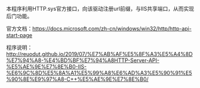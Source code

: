 本程序利用HTTP.sys官方接口，向该驱动注册url前缀，与IIS共享端口，从而实现后门功能。

官方文档：https://docs.microsoft.com/zh-cn/windows/win32/http/http-api-start-page

程序说明：http://reuodut.github.io/2019/07/%E7%AB%AF%E5%8F%A3%E5%A4%8D%E7%94%A8-%E4%BD%BF%E7%94%A8HTTP-Server-API-%E5%AE%9E%E7%8E%B0-IIS-%E6%9C%8D%E5%8A%A1%E5%99%A8%E6%AD%A3%E5%90%91%E5%90%8E%E9%97%A8-C++%E5%AE%9E%E7%8E%B0/